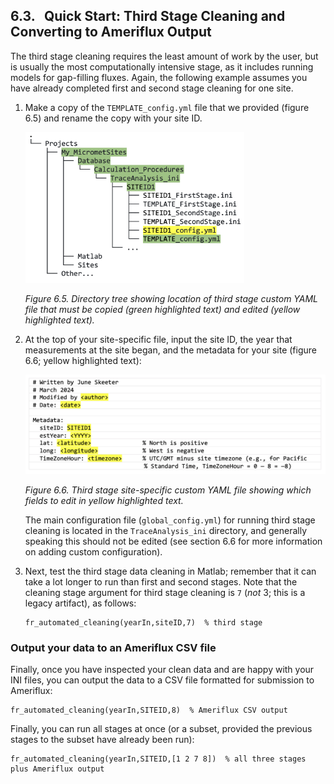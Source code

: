 ## 6.3. &nbsp; Quick Start: Third Stage Cleaning and Converting to Ameriflux Output

The third stage cleaning requires the least amount of work by the user, but is usually the most computationally intensive stage, as it includes running models for gap-filling fluxes. Again, the following example assumes you have already completed first and second stage cleaning for one site.

1. Make a copy of the `TEMPLATE_config.yml` file that we provided (figure 6.5) and rename the copy with your site ID. 

    <img src="images/directory_trees/DirectoryTree6c_short.jpg" alt="DirectoryTree:MatlabDirectory" width="350"/>

    *Figure 6.5. Directory tree showing location of third stage custom YAML file that must be copied (green highlighted text) and edited (yellow highlighted text).*

2. At the top of your site-specific file, input the site ID, the year that measurements at the site began, and the metadata for your site (figure 6.6; yellow highlighted text):

    <img src="images/ini_files/ini_example3.jpg" alt="DirectoryTree:MatlabDirectory" width="500"/>

    *Figure 6.6. Third stage site-specific custom YAML file showing which fields to edit in yellow highlighted text.*

    The main configuration file (`global_config.yml`) for running third stage cleaning is located in the `TraceAnalysis_ini` directory, and generally speaking this should not be edited (see section 6.6 for more information on adding custom configuration).

3. Next, test the third stage data cleaning in Matlab; remember that it can take a lot longer to run than first and second stages. Note that the cleaning stage argument for third stage cleaning is `7` (*not* 3; this is a legacy artifact), as follows:
    ```
    fr_automated_cleaning(yearIn,siteID,7)  % third stage
    ```

### Output your data to an Ameriflux CSV file
Finally, once you have inspected your clean data and are happy with your INI files, you can output the data to a CSV file formatted for submission to Ameriflux:
```
fr_automated_cleaning(yearIn,SITEID,8)  % Ameriflux CSV output
```

Finally, you can run all stages at once (or a subset, provided the previous stages to the subset have already been run):
```
fr_automated_cleaning(yearIn,SITEID,[1 2 7 8])  % all three stages plus Ameriflux output
```